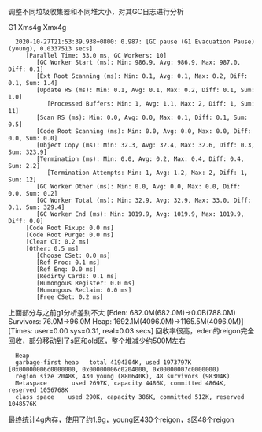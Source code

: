 调整不同垃圾收集器和不同堆大小，对其GC日志进行分析

G1 Xms4g Xmx4g 

      2020-10-27T21:53:39.938+0800: 0.987: [GC pause (G1 Evacuation Pause) (young), 0.0337513 secs]
         [Parallel Time: 33.0 ms, GC Workers: 10]
            [GC Worker Start (ms): Min: 986.9, Avg: 986.9, Max: 987.0, Diff: 0.1]
            [Ext Root Scanning (ms): Min: 0.1, Avg: 0.1, Max: 0.2, Diff: 0.1, Sum: 1.4]
            [Update RS (ms): Min: 0.1, Avg: 0.1, Max: 0.2, Diff: 0.1, Sum: 1.0]
               [Processed Buffers: Min: 1, Avg: 1.1, Max: 2, Diff: 1, Sum: 11]
            [Scan RS (ms): Min: 0.0, Avg: 0.0, Max: 0.1, Diff: 0.1, Sum: 0.5]
            [Code Root Scanning (ms): Min: 0.0, Avg: 0.0, Max: 0.0, Diff: 0.0, Sum: 0.0]
            [Object Copy (ms): Min: 32.3, Avg: 32.4, Max: 32.6, Diff: 0.3, Sum: 323.9]
            [Termination (ms): Min: 0.0, Avg: 0.2, Max: 0.4, Diff: 0.4, Sum: 2.2]
               [Termination Attempts: Min: 1, Avg: 1.2, Max: 2, Diff: 1, Sum: 12]
            [GC Worker Other (ms): Min: 0.0, Avg: 0.0, Max: 0.0, Diff: 0.0, Sum: 0.2]
            [GC Worker Total (ms): Min: 32.9, Avg: 32.9, Max: 33.0, Diff: 0.1, Sum: 329.4]
            [GC Worker End (ms): Min: 1019.9, Avg: 1019.9, Max: 1019.9, Diff: 0.0]
         [Code Root Fixup: 0.0 ms]
         [Code Root Purge: 0.0 ms]
         [Clear CT: 0.2 ms]
         [Other: 0.5 ms]
            [Choose CSet: 0.0 ms]
            [Ref Proc: 0.1 ms]
            [Ref Enq: 0.0 ms]
            [Redirty Cards: 0.1 ms]
            [Humongous Register: 0.0 ms]
            [Humongous Reclaim: 0.0 ms]
            [Free CSet: 0.2 ms]
上面部分与之前g1分析差别不大
   [Eden: 682.0M(682.0M)->0.0B(788.0M) Survivors: 76.0M->96.0M Heap: 1692.1M(4096.0M)->1165.5M(4096.0M)]
 [Times: user=0.00 sys=0.31, real=0.03 secs] 
回收率很高，eden的reigon完全回收，部分移动到了s区和old区，整个堆减少约500M左右

      Heap
      garbage-first heap   total 4194304K, used 1973797K [0x00000006c0000000, 0x00000006c0204000, 0x00000007c0000000)
      region size 2048K, 430 young (880640K), 48 survivors (98304K)
      Metaspace       used 2697K, capacity 4486K, committed 4864K, reserved 1056768K
      class space    used 290K, capacity 386K, committed 512K, reserved 1048576K

最终统计4g内存，使用了约1.9g，young区430个reigon，s区48个reigon